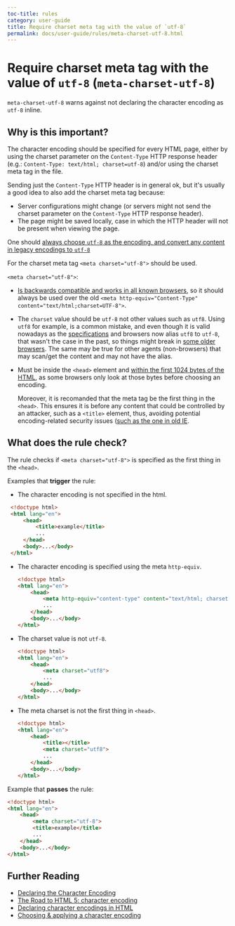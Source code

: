 ```yaml
---
toc-title: rules
category: user-guide
title: Require charset meta tag with the value of `utf-8`
permalink: docs/user-guide/rules/meta-charset-utf-8.html
---
```

# Require charset meta tag with the value of `utf-8` (`meta-charset-utf-8`)

`meta-charset-utf-8` warns against not declaring the character encoding
as `utf-8` inline.

## Why is this important?

The character encoding should be specified for every HTML page, either
by using the charset parameter on the `Content-Type` HTTP response
header (e.g.: `Content-Type: text/html; charset=utf-8`) and/or using
the charset meta tag in the file.

Sending just the `Content-Type` HTTP header is in general ok, but it's
usually a good idea to also add the charset meta tag because:

* Server configurations might change (or servers might not send the
  charset parameter on the `Content-Type` HTTP response header).
* The page might be saved locally, case in which the HTTP header will
  not be present when viewing the page.

One should [always choose `utf-8` as the encoding, and convert any
content in legacy encodings to `utf-8`](https://www.w3.org/International/questions/qa-choosing-encodings#useunicode)

For the charset meta tag `<meta charset="utf-8">` should be used.

`<meta charset="utf-8">`:

* [Is backwards compatible and works in all known
   browsers](https://blog.whatwg.org/the-road-to-html-5-character-encoding),
   so it should always be used over the old
  `<meta http-equiv="Content-Type" content="text/html;charset=UTF-8">`.

* The `charset` value should be `utf-8` not other values such as `utf8`.
  Using `utf8` for example, is a common mistake, and even though it is
  valid nowadays as the [specifications](https://encoding.spec.whatwg.org/#names-and-labels)
  and browsers now alias `utf8` to `utf-8`, that wasn't the case in the
  past, so things might break in [some older
  browsers](https://twitter.com/jacobrossi/status/591435377291866112).
  The same may be true for other agents (non-browsers) that may scan/get
  the content and may not have the alias.

* Must be inside the `<head>` element and [within the first 1024
  bytes of the HTML](https://html.spec.whatwg.org/multipage/semantics.html#charset),
  as some browsers only look at those bytes before choosing an encoding.

  Moreover, it is recomanded that the meta tag be the first thing
  in the `<head>`. This ensures it is before any content that could
  be controlled by an attacker, such as a `<title>` element, thus,
  avoiding potential encoding-related security issues ([such as the
  one in old IE](https://msdn.microsoft.com/en-us/library/dd565635.aspx).

## What does the rule check?

The rule checks if `<meta charset="utf-8">` is specified as the first
thing in the `<head>`.

Examples that **trigger** the rule:

* The character encoding is not specified in the html.

 ```html
  <!doctype html>
  <html lang="en">
      <head>
          <title>example</title>
          ...
      </head>
      <body>...</body>
  </html>
  ```

* The character encoding is specified using the meta `http-equiv`.

  ```html
  <!doctype html>
  <html lang="en">
      <head>
          <meta http-equiv="content-type" content="text/html; charset=utf-8">
          ...
      </head>
      <body>...</body>
  </html>
  ```

* The charset value is not `utf-8`.

  ```html
  <!doctype html>
  <html lang="en">
      <head>
          <meta charset="utf8">
          ...
      </head>
      <body>...</body>
  </html>
  ```

* The meta charset is not the first thing in `<head>`.

  ```html
  <!doctype html>
  <html lang="en">
      <head>
          <title></title>
          <meta charset="utf8">
          ...
      </head>
      <body>...</body>
  </html>
  ```

Example that **passes** the rule:

```html
<!doctype html>
<html lang="en">
    <head>
        <meta charset="utf-8">
        <title>example</title>
        ...
    </head>
    <body>...</body>
</html>
```

## Further Reading

* [Declaring the Character Encoding](https://blog.whatwg.org/meta-charset)
* [The Road to HTML 5: character encoding](https://blog.whatwg.org/the-road-to-html-5-character-encoding)
* [Declaring character encodings in HTML](https://www.w3.org/International/questions/qa-html-encoding-declarations.en)
* [Choosing & applying a character encoding](https://www.w3.org/International/questions/qa-choosing-encodings)

